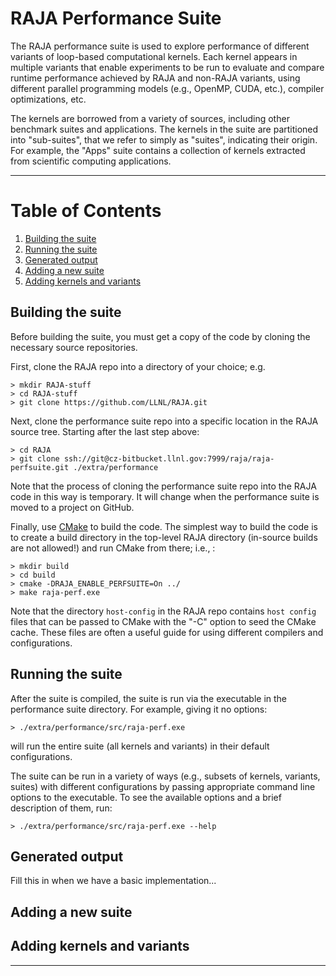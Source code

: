 RAJA Performance Suite
======================

The RAJA performance suite is used to explore performance of different 
variants of loop-based computational kernels. Each kernel appears in multiple 
variants that enable experiments to be run to evaluate and compare runtime 
performance achieved by RAJA and non-RAJA variants, using different parallel 
programming models (e.g., OpenMP, CUDA, etc.), compiler optimizations, etc.

The kernels are borrowed from a variety of sources, including other benchmark 
suites and applications. The kernels in the suite are partitioned into 
"sub-suites", that we refer to simply as "suites", indicating their origin. 
For example, the "Apps" suite contains a collection of kernels extracted from
scientific computing applications.

* * *

Table of Contents
=================

1. [Building the suite](#building-the-suite)
2. [Running the suite](#running-the-suite)
3. [Generated output](#generated-output)
4. [Adding a new suite](#adding-a-new-suite)
5. [Adding kernels and variants](#adding-kernels-and-variants)

## Building the suite

Before building the suite, you must get a copy of the code by cloning the
necessary source repositories.

First, clone the RAJA repo into a directory of your choice; e.g.
```
> mkdir RAJA-stuff
> cd RAJA-stuff
> git clone https://github.com/LLNL/RAJA.git
```

Next, clone the performance suite repo into a specific location in the RAJA 
source tree. Starting after the last step above:
```
> cd RAJA
> git clone ssh://git@cz-bitbucket.llnl.gov:7999/raja/raja-perfsuite.git ./extra/performance
```

Note that the process of cloning the performance suite repo into the RAJA code
in this way is temporary. It will change when the performance suite is moved
to a project on GitHub.

Finally, use [CMake] to build the code. The simplest way to build the code is 
to create a build directory in the top-level RAJA directory (in-source builds 
are not allowed!) and run CMake from there; i.e., :
```
> mkdir build
> cd build
> cmake -DRAJA_ENABLE_PERFSUITE=On ../
> make raja-perf.exe
```

Note that the directory `host-config` in the RAJA repo contains `host config` 
files that can be passed to CMake with the "-C" option to seed the CMake
cache. These files are often a useful guide for using different compilers 
and configurations.


## Running the suite

After the suite is compiled, the suite is run via the executable in the 
performance suite directory. For example, giving it no options:
```
> ./extra/performance/src/raja-perf.exe
```
will run the entire suite (all kernels and variants) in their default 
configurations.

The suite can be run in a variety of ways (e.g., subsets of kernels, variants,
suites) with different configurations by passing appropriate command line
options to the executable. To see the available options and a brief description
of them, run:
```
> ./extra/performance/src/raja-perf.exe --help
```

## Generated output

Fill this in when we have a basic implementation... 

## Adding a new suite


## Adding kernels and variants


* * * 

[RAJA]: https://github/LLNL/RAJA
[CMake]: http://www.cmake.org
